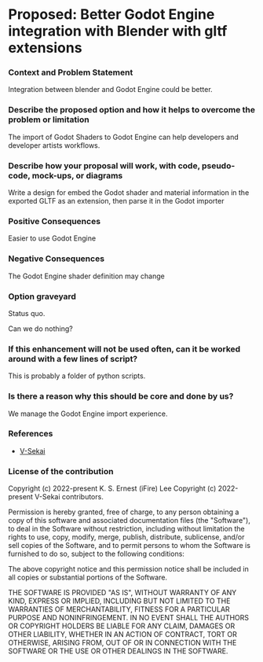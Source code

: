 # Proposed: Better Godot Engine integration with Blender with gltf extensions

### Context and Problem Statement

Integration between blender and Godot Engine could be better.

### Describe the proposed option and how it helps to overcome the problem or limitation

The import of Godot Shaders to Godot Engine can help developers and developer artists workflows.

### Describe how your proposal will work, with code, pseudo-code, mock-ups, or diagrams

Write a design for embed the Godot shader and material information in the exported GLTF as an extension, then parse it in the Godot importer

### Positive Consequences

Easier to use Godot Engine

### Negative Consequences

The Godot Engine shader definition may change

### Option graveyard

Status quo.

Can we do nothing?

### If this enhancement will not be used often, can it be worked around with a few lines of script?

This is probably a folder of python scripts.

### Is there a reason why this should be core and done by us?

We manage the Godot Engine import experience.

### References

- [V-Sekai](https://v-sekai.org/)

### License of the contribution

Copyright (c) 2022-present K. S. Ernest (iFire) Lee
Copyright (c) 2022-present V-Sekai contributors.

Permission is hereby granted, free of charge, to any person obtaining a copy of this software and associated documentation files (the "Software"), to deal in the Software without restriction, including without limitation the rights to use, copy, modify, merge, publish, distribute, sublicense, and/or sell copies of the Software, and to permit persons to whom the Software is furnished to do so, subject to the following conditions:

The above copyright notice and this permission notice shall be included in all copies or substantial portions of the Software.

THE SOFTWARE IS PROVIDED "AS IS", WITHOUT WARRANTY OF ANY KIND, EXPRESS OR IMPLIED, INCLUDING BUT NOT LIMITED TO THE WARRANTIES OF MERCHANTABILITY, FITNESS FOR A PARTICULAR PURPOSE AND NONINFRINGEMENT. IN NO EVENT SHALL THE AUTHORS OR COPYRIGHT HOLDERS BE LIABLE FOR ANY CLAIM, DAMAGES OR OTHER LIABILITY, WHETHER IN AN ACTION OF CONTRACT, TORT OR OTHERWISE, ARISING FROM, OUT OF OR IN CONNECTION WITH THE SOFTWARE OR THE USE OR OTHER DEALINGS IN THE SOFTWARE.
